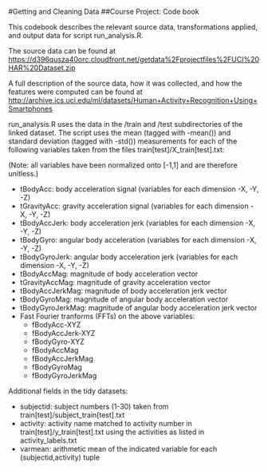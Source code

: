 #Getting and Cleaning Data
##Course Project: Code book

This codebook describes the relevant source data, transformations applied, and output data for script run_analysis.R.

The source data can be found at https://d396qusza40orc.cloudfront.net/getdata%2Fprojectfiles%2FUCI%20HAR%20Dataset.zip

A full description of the source data, how it was collected, and how the features were computed can be found at http://archive.ics.uci.edu/ml/datasets/Human+Activity+Recognition+Using+Smartphones 

run_analysis.R uses the data in the /train and /test subdirectories of the linked dataset. The script uses the mean (tagged with -mean()) and standard deviation (tagged with -std()) measurements for each of the following variables taken from the files train[test]/X_train[test].txt: 

(Note: all variables have been normalized onto [-1,1] and are therefore unitless.)

- tBodyAcc: body acceleration signal (variables for each dimension -X, -Y, -Z)
- tGravityAcc: gravity acceleration signal (variables for each dimension -X, -Y, -Z)
- tBodyAccJerk: body acceleration jerk (variables for each dimension -X, -Y, -Z)
- tBodyGyro: angular body acceleration (variables for each dimension -X, -Y, -Z)
- tBodyGyroJerk: angular body acceleration jerk (variables for each dimension -X, -Y, -Z)
- tBodyAccMag: magnitude of body acceleration vector
- tGravityAccMag: magnitude of gravity acceleration vector
- tBodyAccJerkMag: magnitude of body acceleration jerk vector
- tBodyGyroMag: magnitude of angular body acceleration vector
- tBodyGyroJerkMag: magnitude of angular body acceleration jerk vector
- Fast Fourier tranforms (FFTs) on the above variables:
    - fBodyAcc-XYZ
    - fBodyAccJerk-XYZ
    - fBodyGyro-XYZ
    - fBodyAccMag
    - fBodyAccJerkMag
    - fBodyGyroMag
    - fBodyGyroJerkMag
    
Additional fields in the tidy datasets:

- subjectid: subject numbers (1-30) taken from train[test]/subject_train[test].txt
- activity: activity name matched to activity number in train[test]/y_train[test].txt using the activities as listed in activity_labels.txt
- varmean: arithmetic mean of the indicated variable for each (subjectid,activity) tuple